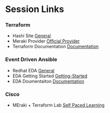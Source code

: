 # Session Links
### Terraform
- Hashi Site [General](https://www.terraform.io)  
- Meraki Provider [Official Provider](https://registry.terraform.io/providers/cisco-open/meraki/latest)
- Terraform Documentation [Documentation](https://developer.hashicorp.com/terraform/docs)

### Event Driven Ansible
- Redhat EDA [General](https://www.redhat.com/en/technologies/management/ansible/event-driven-ansible)
- EDA Getting Started [Getting-Started](https://www.ansible.com/blog/getting-started-with-event-driven-ansible/)
- EDA Doumentaiton [Documentation](https://ansible.readthedocs.io/projects/rulebook/en/stable/introduction.html)

### Cisco
- MEraki + Terraform Lab [Self Paced Learning](https://developer.cisco.com/learning/labs/meraki-dashboard-terraform/introduction/)
